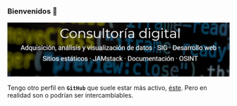 ### Bienvenidos 👋

[![Joanh](img/joanh.png)](https://joanh.netlify.app/)

Tengo otro perfil en **`GitHub`** que suele estar más activo, [éste](https://github.com/Eclectikus). Pero en realidad son o podrían ser intercambiables.